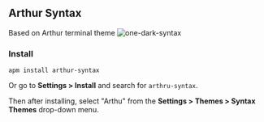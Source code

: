 ## Arthur Syntax

Based on Arthur terminal theme
![one-dark-syntax](https://cloud.githubusercontent.com/assets/378023/7783203/49271ef6-0174-11e5-8eb1-d80b8d34a0e3.png)

### Install

```
apm install arthur-syntax
```

Or go to __Settings > Install__ and search for `arthru-syntax`.

Then after installing, select "Arthu" from the __Settings > Themes > Syntax Themes__ drop-down menu.
